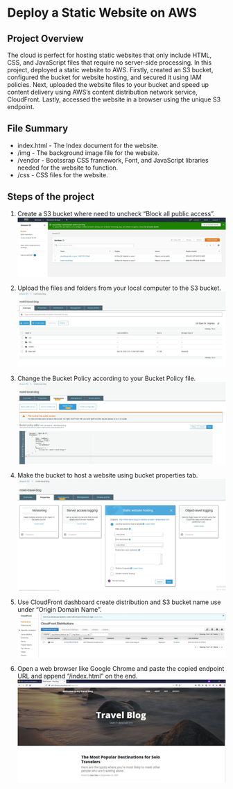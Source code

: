 # Deploy a Static Website on AWS

## Project Overview
The cloud is perfect for hosting static websites that only include HTML, CSS, and JavaScript files that require no server-side processing. In this project, deployed a static website to AWS. Firstly, created an S3 bucket, configured the bucket for website hosting, and secured it using IAM policies. Next, uploaded the website files to your bucket and speed up content delivery using AWS’s content distribution network service, CloudFront. Lastly, accessed the website in a browser using the unique S3 endpoint. 


## File Summary
* index.html - The Index document for the website.
* /img - The background image file for the website.
* /vendor - Bootssrap CSS framework, Font, and JavaScript libraries needed for the website to function.
* /css - CSS files for the website.


## Steps of the project

1. Create a S3 bucket where need to uncheck “Block all public access”.
![Create S3 bucket](./demo_pic_of_the_site/S3_Bucket_Create.jpg)

2. Upload the files and folders from your local computer to the S3 bucket.
![Upload to S3 bucket](./demo_pic_of_the_site/Website_content_in_S3_bucket.jpg)

3. Change the Bucket Policy according to your Bucket Policy file.
![Bucket policy](./demo_pic_of_the_site/Bucket_policy.jpg)

4. Make the bucket to host a website using bucket properties tab.
![Bucket properties](./demo_pic_of_the_site/Static_website.jpg)

5. Use CloudFront dashboard create distribution and S3 bucket name use under “Origin Domain Name”.
![CloudFront](./demo_pic_of_the_site/Cloudfront_site.jpg)

6. Open a web browser like Google Chrome and paste the copied endpoint URL and append “/index.html” on the end.
![Website Demo](./demo_pic_of_the_site/Website_using_cloudfront.jpg)